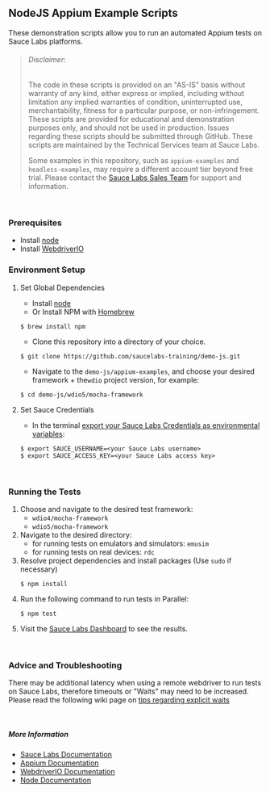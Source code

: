 ## NodeJS Appium Example Scripts

These demonstration scripts allow you to run an automated Appium tests on Sauce Labs platforms.

> ###### Disclaimer:
> The code in these scripts is provided on an "AS-IS" basis without warranty of any kind, either express or implied, including without limitation any implied warranties of condition, uninterrupted use, merchantability, fitness for a particular purpose, or non-infringement. These scripts are provided for educational and demonstration purposes only, and should not be used in production. Issues regarding these scripts should be submitted through GitHub. These scripts are maintained by the Technical Services team at Sauce Labs.
>
> Some examples in this repository, such as `appium-examples` and `headless-examples`, may require a different account tier beyond free trial. Please contact the [Sauce Labs Sales Team](https://saucelabs.com/contact) for support and information.

<br />

### Prerequisites

* Install [node](https://nodejs.org/en/download/)
* Install [WebdriverIO](https://webdriver.io/docs/gettingstarted.html#install-webdriverio-cli)

### Environment Setup

1. Set Global Dependencies
    * Install [node](https://nodejs.org/en/download/)
    * Or Install NPM with [Homebrew](http://brew.sh/)
    ```
    $ brew install npm
    ```
    * Clone this repository into a directory of your choice.
    ```
    $ git clone https://github.com/saucelabs-training/demo-js.git
    ```
    * Navigate to the `demo-js/appium-examples`, and choose your desired framework + the`wdio` project version, for example:
    ```
    $ cd demo-js/wdio5/mocha-framework
    ```

2. Set Sauce Credentials
    * In the terminal [export your Sauce Labs Credentials as environmental variables](https://wiki.saucelabs.com/display/DOCS/Best+Practice%3A+Use+Environment+Variables+for+Authentication+Credentials):
    ```
    $ export SAUCE_USERNAME=<your Sauce Labs username>
    $ export SAUCE_ACCESS_KEY=<your Sauce Labs access key>
    ```
 
 <br />
 
### Running the Tests

1. Choose and navigate to the desired test framework:
    * `wdio4/mocha-framework`
    * `wdio5/mocha-framework`
2. Navigate to the desired directory:
    * for running tests on emulators and simulators: `emusim`
    * for running tests on real devices: `rdc`
3. Resolve project dependencies and install packages (Use `sudo` if necessary)
	```
	$ npm install
	```
4. Run the following command to run tests in Parallel:
	```
	$ npm test
	```
5. Visit the [Sauce Labs Dashboard](https://saucelabs.com/beta/dashboard/) to see the results.

<br />

### Advice and Troubleshooting

There may be additional latency when using a remote webdriver to run tests on Sauce Labs, therefore timeouts or "Waits" may need to be increased. Please read the following wiki page on [tips regarding explicit waits](https://wiki.saucelabs.com/display/DOCS/Best+Practice%3A+Use+Explicit+Waits)

<br />

##### More Information
* [Sauce Labs Documentation](https://wiki.saucelabs.com/)
* [Appium Documentation](http://appium.io/slate/en/master/)
* [WebdriverIO Documentation](https://webdriver.io/docs/gettingstarted.html)
* [Node Documentation](https://nodejs.org/en/docs/)